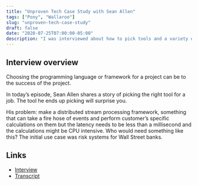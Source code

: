 ```yaml
---
title: "Unproven Tech Case Study with Sean Allen"
tags: ["Pony", "Wallaroo"]
slug: "unproven-tech-case-study"
draft: false
date: "2020-07-25T07:00:00-05:00"
description: "I was interviewed about how to pick tools and a variety of related topics for the corecursive podcast."
---
```

## Interview overview

Choosing the programming language or framework for a project can be to the success of the project.

In today’s episode, Sean Allen shares a story of picking the right tool for a job. The tool he ends up picking will surprise you.

His problem: make a distributed stream processing framework, something that can take a fire hose of events and perform customer’s specific calculations on them but the latency needs to be less than a millisecond and the calculations might be CPU intensive. Who would need something like this? The initial use case was risk systems for Wall Street banks.

## Links

* [Interview](https://corecursive.com/055-unproven-with-sean-allen-1/)
* [Transcript](https://corecursive.com/055-unproven-with-sean-allen/)
